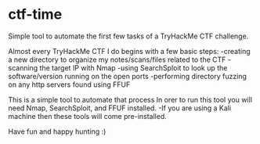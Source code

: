 # ctf-time
Simple tool to automate the first few tasks of a TryHackMe CTF challenge.

Almost every TryHackMe CTF I do begins with a few basic steps:
  -creating a new directory to organize my notes/scans/files related to the CTF
  -scanning the target IP with Nmap
  -using SearchSploit to look up the software/version running on the open ports
  -performing directory fuzzing on any http servers found using FFUF
  
This is a simple tool to automate that process
In orer to run this tool you will need Nmap, SearchSploit, and FFUF installed.
  -If you are using a Kali machine then these tools will come pre-installed.
  
Have fun and happy hunting :)
